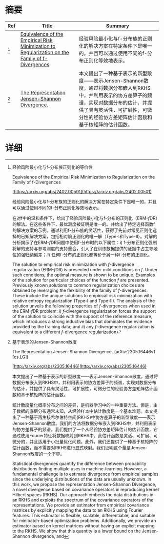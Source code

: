 # 摘要

| Ref | Title | Summary |
| --- | --- | --- |
| [^1] | [Equivalence of the Empirical Risk Minimization to Regularization on the Family of f-Divergences](https://arxiv.org/abs/2402.00501) | 经验风险最小化与f-分布族的正则化的解决方案在特定条件下是唯一的，并且可以通过使用不同的f-分布正则化等效地表示。 |
| [^2] | [The Representation Jensen-Shannon Divergence.](http://arxiv.org/abs/2305.16446) | 本文提出了一种基于表示的新型散度——表示Jensen-Shannon散度，通过将数据分布嵌入到RKHS中，并利用表示的协方差算子的频谱，实现对数据分布的估计，并提供了具有灵活性，可扩展性，可微分性的经验协方差矩阵估计函数和基于核矩阵的估计函数。 |

# 详细

[^1]: 经验风险最小化与f-分布族正则化的等价性

    Equivalence of the Empirical Risk Minimization to Regularization on the Family of f-Divergences

    [https://arxiv.org/abs/2402.00501](https://arxiv.org/abs/2402.00501)

    经验风险最小化与f-分布族的正则化的解决方案在特定条件下是唯一的，并且可以通过使用不同的f-分布正则化等效地表示。

    

    在对f中的温和条件下，给出了经验风险最小化与f-分布的正则化（ERM-$f$DR）的解法。在这些条件下，最优测度被证明是唯一的。并给出了特定选择函数f的解决方案的示例。通过利用f-分布族的灵活性，获得了先前对常见正则化选择的已知解决方案，包括相对熵正则化的唯一解（Type-I和Type-II）。对解的分析揭示了在ERM-$f$DR问题中使用f-分布时的以下属性：$i)$ f-分布正则化强制将解的支持与参考测度的支持重合，引入了在训练数据提供的证据中占主导地位的强归纳偏差；$ii)$ 任何f-分布的正则化都等价于另一种f-分布的正则化。

    The solution to empirical risk minimization with $f$-divergence regularization (ERM-$f$DR) is presented under mild conditions on $f$. Under such conditions, the optimal measure is shown to be unique. Examples of the solution for particular choices of the function $f$ are presented. Previously known solutions to common regularization choices are obtained by leveraging the flexibility of the family of $f$-divergences. These include the unique solutions to empirical risk minimization with relative entropy regularization (Type-I and Type-II). The analysis of the solution unveils the following properties of $f$-divergences when used in the ERM-$f$DR problem: $i\bigl)$ $f$-divergence regularization forces the support of the solution to coincide with the support of the reference measure, which introduces a strong inductive bias that dominates the evidence provided by the training data; and $ii\bigl)$ any $f$-divergence regularization is equivalent to a different $f$-divergence regularization 
    
[^2]: 基于表示的Jensen-Shannon散度

    The Representation Jensen-Shannon Divergence. (arXiv:2305.16446v1 [cs.LG])

    [http://arxiv.org/abs/2305.16446](http://arxiv.org/abs/2305.16446)

    本文提出了一种基于表示的新型散度——表示Jensen-Shannon散度，通过将数据分布嵌入到RKHS中，并利用表示的协方差算子的频谱，实现对数据分布的估计，并提供了具有灵活性，可扩展性，可微分性的经验协方差矩阵估计函数和基于核矩阵的估计函数。

    

    统计散度量化概率分布之间的差异，是机器学习中的一种重要方法。但是，由于数据的底层分布通常未知，从经验样本中估计散度是一个基本难题。本文提出了一种基于再生核希尔伯特空间(RKHS)中协方差算子的新型散度——表示Jensen-Shannon散度。我们的方法将数据分布嵌入到RKHS中，并利用表示的协方差算子的频谱。我们提供了一个从经验协方差矩阵估计的估计函数，它通过使用Fourier特征将数据映射到RKHS中。此估计函数是灵活、可扩展、可微分的，并且适用于小批量优化问题。此外，我们还提供了一种基于核矩阵的估计函数，而不需要对RKHS进行显式映射。我们证明这个量是Jensen-Shannon散度的一个下界。

    Statistical divergences quantify the difference between probability distributions finding multiple uses in machine-learning. However, a fundamental challenge is to estimate divergence from empirical samples since the underlying distributions of the data are usually unknown. In this work, we propose the representation Jensen-Shannon Divergence, a novel divergence based on covariance operators in reproducing kernel Hilbert spaces (RKHS). Our approach embeds the data distributions in an RKHS and exploits the spectrum of the covariance operators of the representations. We provide an estimator from empirical covariance matrices by explicitly mapping the data to an RKHS using Fourier features. This estimator is flexible, scalable, differentiable, and suitable for minibatch-based optimization problems. Additionally, we provide an estimator based on kernel matrices without having an explicit mapping to the RKHS. We show that this quantity is a lower bound on the Jensen-Shannon divergence, and 
    

